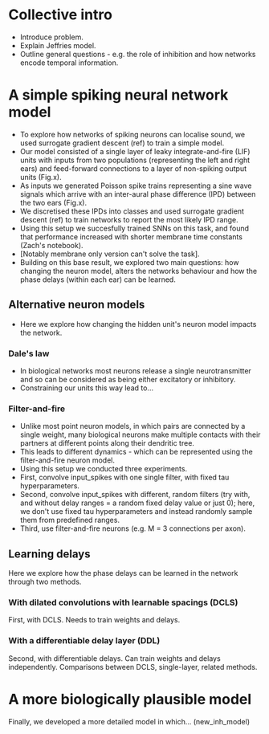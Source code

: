 # Collective intro 
* Introduce problem. 
* Explain Jeffries model. 
* Outline general questions - e.g. the role of inhibition and how networks encode temporal information. 

# A simple spiking neural network model
* To explore how networks of spiking neurons can localise sound, we used surrogate gradient descent (ref) to train a simple model.
* Our model consisted of a single layer of leaky integrate-and-fire (LIF) units with inputs from two populations (representing the left and right ears) and feed-forward connections to a layer of non-spiking output units (Fig.x).
* As inputs we generated Poisson spike trains representing a sine wave signals which arrive with an inter-aural phase difference (IPD) between the two ears (Fig.x).  
* We discretised these IPDs into classes and used surrogate gradient descent (ref) to train networks to report the most likely IPD range.
* Using this setup we succesfully trained SNNs on this task, and found that performance increased with shorter membrane time constants (Zach's notebook).
* [Notably membrane only version can't solve the task].    
* Building on this base result, we explored two main questions: how changing the neuron model, alters the networks behaviour and how the phase delays (within each ear) can be learned.    
    
## Alternative neuron models  
* Here we explore how changing the hidden unit's neuron model impacts the network. 

### Dale's law 
* In biological networks most neurons release a single neurotransmitter and so can be considered as being either excitatory or inhibitory. 
* Constraining our units this way lead to...       

### Filter-and-fire 
* Unlike most point neuron models, in which pairs are connected by a single weight, many biological neurons make multiple contacts with their partners at different points along their dendritic tree. 
* This leads to different dynamics - which can be represented using the filter-and-fire neuron model. 
* Using this setup we conducted three experiments. 
* First, convolve input_spikes with one single filter, with fixed tau hyperparameters. 
* Second, convolve input_spikes with different, random filters (try with, and without delay ranges = a random fixed delay value or just 0); here, we don't use fixed tau hyperparameters and instead randomly sample them from predefined ranges.
* Third, use filter-and-fire neurons (e.g. M = 3 connections per axon). 

## Learning delays 
Here we explore how the phase delays can be learned in the network through two methods. 

### With dilated convolutions with learnable spacings (DCLS)
First, with DCLS. Needs to train weights and delays. 

### With a differentiable delay layer (DDL)
Second, with differentiable delays. Can train weights and delays independently. 
Comparisons between DCLS, single-layer, related methods. 

# A more biologically plausible model
Finally, we developed a more detailed model in which... (new_inh_model)